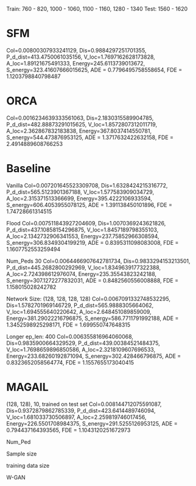 Train: 760 - 820, 1000 - 1060, 1100 - 1160, 1280 - 1340
Test: 1560 - 1620

# SFM
Col=0.00800307933241129, Dis=0.9884297251701355, P_d_dist=413.4750061035156, V_loc=1.7697162628173828, A_loc=1.89121675491333, Energy=245.6113739013672, S_energy=323.41607666015625, ADE = 0.7796495758558654, FDE = 1.1203798840798487

# ORCA
Col=0.0016234639333561063, Dis=2.1830315589904785, P_d_dist=482.88873291015625, V_loc=1.8572807312011719, A_loc=2.362867832183838, Energy=367.8037414550781, S_energy=544.473876953125, ADE = 1.3717632422632158, FDE = 2.4914889608766253

# Baseline
Vanilla 
Col=0.007201645523309708, Dis=1.6328424215316772, P_d_dist=565.5123901367188, V_loc=1.577583909034729, A_loc=2.315371513366699, Energy=395.4222106933594, S_energy=606.4053955078125, ADE = 1.391138450101896, FDE = 1.74728661314515

Flood
Col=0.007511843927204609, Dis=1.0070369243621826, P_d_dist=437.10858154296875, V_loc=1.8457189798355103, A_loc=2.1342732906341553, Energy=237.75852966308594, S_energy=306.8349304199219, ADE = 0.8395311098083008, FDE = 1.1607752553259494

Num_Peds
30 
Col=0.0064466907642781734, Dis=0.9833294153213501, P_d_dist=445.2682800292969, V_loc=1.8349639177322388, A_loc=2.724398612976074, Energy=235.35543823242188, S_energy=307.1272277832031, ADE = 0.8482560556008888, FDE = 1.158015028242782

Network Size: (128, 128, 128, 128)
Col=0.0067091332748532295, Dis=1.5782701969146729, P_d_dist=565.9888305664062, V_loc=1.694555640220642, A_loc=2.648451089859009, Energy=381.29022216796875, S_energy=586.7711791992188, ADE = 1.3452598925298171, FDE = 1.699550747648315

Longer ep_len: 400
Col=0.006355816964060068, Dis=0.9835900664329529, P_d_dist=439.00384521484375, V_loc=1.7698659896850586, A_loc=2.3218109607696533, Energy=233.68260192871094, S_energy=302.428466796875, ADE = 0.8323652058564774, FDE = 1.1557655173040415

# MAGAIL
(128, 128), 10, trained on test set
Col=0.008144712075591087, Dis=0.9372879862785339, P_d_dist=423.6414489746094, V_loc=1.681033730506897, A_loc=2.259819746017456, Energy=226.5501708984375, S_energy=291.5255126953125, ADE = 0.794437164393565, FDE = 1.1043120251672973

Num_Ped

Sample size

training data size

W-GAN
